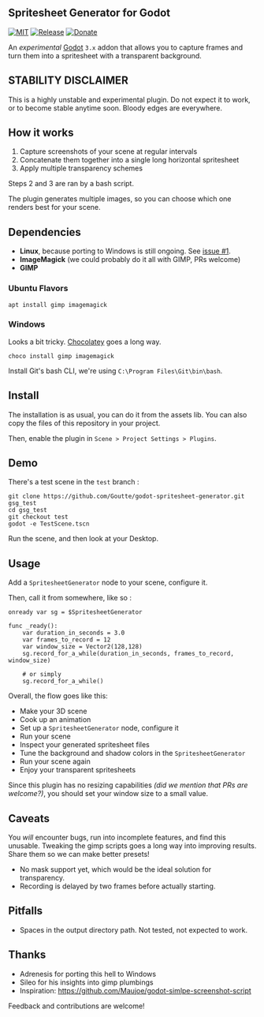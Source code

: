
Spritesheet Generator for Godot
-------------------------------

[![MIT](https://img.shields.io/github/license/Goutte/godot-spritesheet-generator.svg)](https://github.com/Goutte/godot-spritesheet-generator)
[![Release](https://img.shields.io/github/release/Goutte/godot-spritesheet-generator.svg)](https://github.com/Goutte/godot-spritesheet-generator/releases)
[![Donate](https://img.shields.io/badge/%CE%9E-%E2%99%A5-blue.svg)](https://etherscan.io/address/0xB48C3B718a1FF3a280f574Ad36F04068d7EAf498)


An _experimental_ [Godot](https://godotengine.org/) `3.x` addon
that allows you to capture frames and turn them into a spritesheet
with a transparent background.


STABILITY DISCLAIMER
--------------------

This is a highly unstable and experimental plugin.
Do not expect it to work, or to become stable anytime soon.
Bloody edges are everywhere.


How it works
------------

1. Capture screenshots of your scene at regular intervals
2. Concatenate them together into a single long horizontal spritesheet
3. Apply multiple transparency schemes

Steps 2 and 3 are ran by a bash script.

The plugin generates multiple images, so you can choose which one renders best for your scene.


Dependencies
------------

- **Linux**, because porting to Windows is still ongoing. See [issue #1](https://github.com/Goutte/godot-spritesheet-generator/issues/1).
- **ImageMagick** (we could probably do it all with GIMP, PRs welcome)
- **GIMP**

### Ubuntu Flavors

```
apt install gimp imagemagick
```

### Windows

Looks a bit tricky.
[Chocolatey](https://chocolatey.org/install) goes a long way.

```
choco install gimp imagemagick
```

Install Git's bash CLI, we're using `C:\Program Files\Git\bin\bash`.


Install
-------

The installation is as usual, you can do it from the assets lib.
You can also copy the files of this repository in your project.

Then, enable the plugin in `Scene > Project Settings > Plugins`.


Demo
----

There's a test scene in the `test` branch :

```
git clone https://github.com/Goutte/godot-spritesheet-generator.git gsg_test
cd gsg_test
git checkout test
godot -e TestScene.tscn
```

Run the scene, and then look at your Desktop.


Usage
-----

Add a `SpritesheetGenerator` node to your scene, configure it.

Then, call it from somewhere, like so :

``` gdscript
onready var sg = $SpritesheetGenerator

func _ready():
    var duration_in_seconds = 3.0
    var frames_to_record = 12
    var window_size = Vector2(128,128)
	sg.record_for_a_while(duration_in_seconds, frames_to_record, window_size)

	# or simply
	sg.record_for_a_while()
```

Overall, the flow goes like this:

- Make your 3D scene
- Cook up an animation
- Set up a `SpritesheetGenerator` node, configure it
- Run your scene
- Inspect your generated spritesheet files
- Tune the background and shadow colors in the `SpritesheetGenerator`
- Run your scene again
- Enjoy your transparent spritesheets

Since this plugin has no resizing capabilities
_(did we mention that PRs are welcome?)_,
you should set your window size to a small value.


Caveats
-------

You *will* encounter bugs, run into incomplete features, and find this unusable.
Tweaking the gimp scripts goes a long way into improving results.
Share them so we can make better presets!

- No mask support yet, which would be the ideal solution for transparency.
- Recording is delayed by two frames before actually starting.


Pitfalls
--------

- Spaces in the output directory path. Not tested, not expected to work.


Thanks
------

- Adrenesis for porting this hell to Windows
- Sileo for his insights into gimp plumbings
- Inspiration: https://github.com/Maujoe/godot-simlpe-screenshot-script


Feedback and contributions are welcome!


